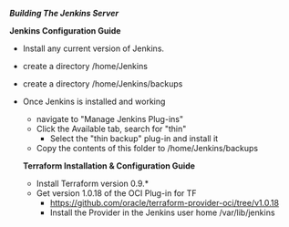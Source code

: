 ***Building The Jenkins Server***

**Jenkins Configuration Guide**

* Install any current version of Jenkins. 
* create a directory /home/Jenkins
* create a directory /home/Jenkins/backups
* Once Jenkins is installed and working
  *   navigate to "Manage Jenkins Plug-ins" 
  *   Click the Available tab, search for "thin"  
       * Select the "thin backup" plug-in and install it
  * Copy the contents of this folder to /home/Jenkins/backups
  
  **Terraform Installation & Configuration Guide**
  
  * Install Terraform version 0.9.*
  * Get version 1.0.18 of the OCI Plug-in for TF
     * https://github.com/oracle/terraform-provider-oci/tree/v1.0.18
     * Install the Provider in the Jenkins user home /var/lib/jenkins
      

